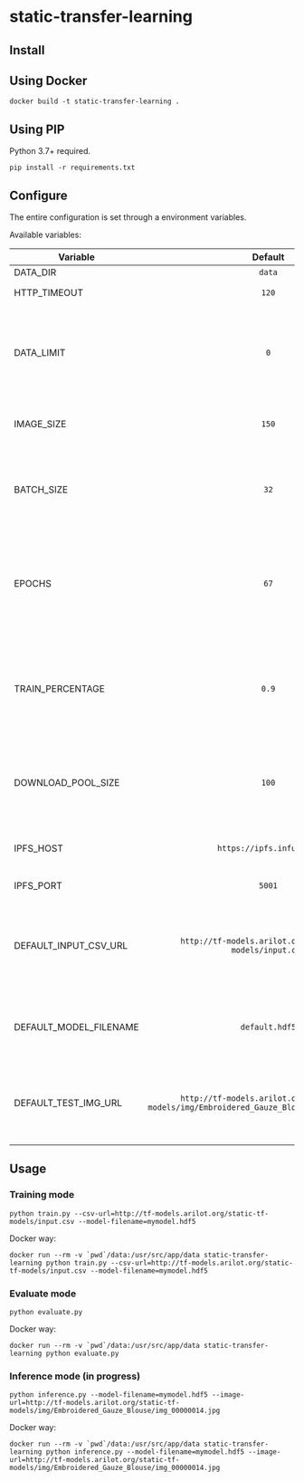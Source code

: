 # static-transfer-learning

## Install

## Using Docker

    docker build -t static-transfer-learning .

## Using PIP

Python 3.7+ required.

    pip install -r requirements.txt

## Configure

The entire configuration is set through a environment variables.

Available variables:

| Variable     |     Default   |  Description               |
|--------------|:-------------:|---------------------------:|
| DATA_DIR     |  `data`       | Path to data dir           |
| HTTP_TIMEOUT |  `120`        | Timeout of http connection |
| DATA_LIMIT   |  `0`          | Max elements per label. If value is `0`, If the value is 0, then the minimum available value from all labels will be selected |
| IMAGE_SIZE   |  `150`        | Width and height of the picture for cropping |
| BATCH_SIZE   |  `32`         | Number of training samples to work through before the model’s internal parameters are updated |
| EPOCHS       |  `67`         | Hyperparameter of gradient descent that controls the number of complete passes through the training dataset |
| TRAIN_PERCENTAGE | `0.9`     | Proportion of data distribution for training and validation. `0.9` means that 90% will be given for training, and 10% for training |
| DOWNLOAD_POOL_SIZE | `100`   | Size of AioPool: how many concurrent tasks can work when loading images from CSV |
| IPFS_HOST     | `https://ipfs.infura.io` | Address of IPFS endpoint. Infura public endpoint by default |
| IPFS_PORT    |  `5001`       | Port of IPFS endpoint      |
| DEFAULT_INPUT_CSV_URL | `http://tf-models.arilot.org/static-tf-models/input.csv` | Default URL of CSV file with images and labels for training. You can set this value using `--csv-url` CLI flag |
| DEFAULT_MODEL_FILENAME | `default.hdf5` | Default file name of model. You can set this value using `--model-filename` CLI flag |
| DEFAULT_TEST_IMG_URL | `http://tf-models.arilot.org/static-tf-models/img/Embroidered_Gauze_Blouse/img_00000014.jpg` | Default URL of test image for predict mode. You can set this value using `--image-url` CLI flag |

## Usage

### Training mode

    python train.py --csv-url=http://tf-models.arilot.org/static-tf-models/input.csv --model-filename=mymodel.hdf5

Docker way:

    docker run --rm -v `pwd`/data:/usr/src/app/data static-transfer-learning python train.py --csv-url=http://tf-models.arilot.org/static-tf-models/input.csv --model-filename=mymodel.hdf5

### Evaluate mode

    python evaluate.py

Docker way:

    docker run --rm -v `pwd`/data:/usr/src/app/data static-transfer-learning python evaluate.py

### Inference mode (in progress)

    python inference.py --model-filename=mymodel.hdf5 --image-url=http://tf-models.arilot.org/static-tf-models/img/Embroidered_Gauze_Blouse/img_00000014.jpg

Docker way:

    docker run --rm -v `pwd`/data:/usr/src/app/data static-transfer-learning python inference.py --model-filename=mymodel.hdf5 --image-url=http://tf-models.arilot.org/static-tf-models/img/Embroidered_Gauze_Blouse/img_00000014.jpg

